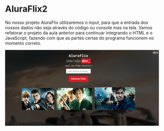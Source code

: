 # AluraFlix2
No nosso projeto AluraFlix utilizaremos o input, para que a entrada dos nossos dados não seja através do código ou console mas na tela. Vamos refatorar o projeto da aula anterior para continuar integrando o HTML e o JavaScript, fazendo com que as partes certas do programa funcionem no momento correto.

<p>
  <img src=".github/aluraFlix2.png">
</p>
